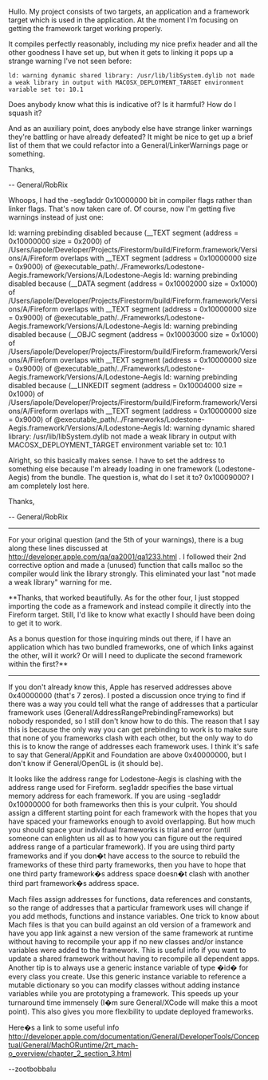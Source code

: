 Hullo. My project consists of two targets, an application and a framework target which is used in the application. At the moment I'm focusing on getting the framework target working properly.

It compiles perfectly reasonably, including my nice prefix header and all the other goodness I have set up, but when it gets to linking it pops up a strange warning I've not seen before:

    ld: warning dynamic shared library: /usr/lib/libSystem.dylib not made a weak library in output with MACOSX_DEPLOYMENT_TARGET environment variable set to: 10.1

Does anybody know what this is indicative of? Is it harmful? How do I squash it?

And as an auxiliary point, does anybody else have strange linker warnings they're battling or have already defeated? It might be nice to get up a brief list of them that we could refactor into a General/LinkerWarnings page or something.

Thanks,

-- General/RobRix

Whoops, I had the     -seg1addr 0x10000000 bit in compiler flags rather than linker flags. That's now taken care of. Of course, now I'm getting five warnings instead of just one:

    
ld: warning prebinding disabled because (__TEXT segment (address = 0x10000000 size = 0x2000) 
        of /Users/iapole/Developer/Projects/Firestorm/build/Fireform.framework/Versions/A/Fireform 
        overlaps with __TEXT segment (address = 0x10000000 size = 0x9000) 
        of @executable_path/../Frameworks/Lodestone-Aegis.framework/Versions/A/Lodestone-Aegis
ld: warning prebinding disabled because (__DATA segment (address = 0x10002000 size = 0x1000) 
        of /Users/iapole/Developer/Projects/Firestorm/build/Fireform.framework/Versions/A/Fireform 
        overlaps with __TEXT segment (address = 0x10000000 size = 0x9000) 
        of @executable_path/../Frameworks/Lodestone-Aegis.framework/Versions/A/Lodestone-Aegis
ld: warning prebinding disabled because (__OBJC segment (address = 0x10003000 size = 0x1000) 
        of /Users/iapole/Developer/Projects/Firestorm/build/Fireform.framework/Versions/A/Fireform 
        overlaps with __TEXT segment (address = 0x10000000 size = 0x9000) 
        of @executable_path/../Frameworks/Lodestone-Aegis.framework/Versions/A/Lodestone-Aegis
ld: warning prebinding disabled because (__LINKEDIT segment (address = 0x10004000 size = 0x1000) 
        of /Users/iapole/Developer/Projects/Firestorm/build/Fireform.framework/Versions/A/Fireform 
        overlaps with __TEXT segment (address = 0x10000000 size = 0x9000) 
        of @executable_path/../Frameworks/Lodestone-Aegis.framework/Versions/A/Lodestone-Aegis
ld: warning dynamic shared library: /usr/lib/libSystem.dylib not made a weak library in output 
        with MACOSX_DEPLOYMENT_TARGET environment variable set to: 10.1


Alright, so this basically makes sense. I have to set the address to something else because I'm already loading in one framework (Lodestone-Aegis) from the bundle. The question is, what do I set it to? 0x10009000? I am completely lost here.

Thanks,

-- General/RobRix

----
For your original question (and the 5th of your warnings), there is a bug along these lines discussed at http://developer.apple.com/qa/qa2001/qa1233.html . I followed their 2nd corrective option and made a (unused) function that calls malloc so the compiler would link the library strongly. This eliminated your last "not made a weak library" warning for me.

**Thanks, that worked beautifully. As for the other four, I just stopped importing the code as a framework and instead compile it directly into the Fireform target. Still, I'd like to know what exactly I should have been doing to get it to work.

As a bonus question for those inquiring minds out there, if I have an application which has two bundled frameworks, one of which links against the other, will it work? Or will I need to duplicate the second framework within the first?**

----

If you don't already know this, Apple has reserved addresses above 0x40000000 (that's 7 zeros). I posted a discussion once trying to find if there was a way you could tell what the range of addresses that a particular framework uses (General/AddressRangePrebindingFrameworks) but nobody responded, so I still don't know how to do this. The reason that I say this is because the only way you can get prebinding to work is to make sure that none of you frameworks clash with each other, but the only way to do this is to know the range of addresses each framework uses. I think it's safe to say that General/AppKit and Foundation are above 0x40000000, but I don't know if General/OpenGL is (it should be).  

It looks like the address range for Lodestone-Aegis is clashing with the address range used for Fireform.     seg1addr specifies the base virtual memory address for each framework. If you are using     -seg1addr 0x10000000 for both frameworks then this is your culprit. You should assign a different starting point for each framework with the hopes that you have spaced your frameworks enough to avoid overlapping. But how much you should space your individual frameworks is trial and error (until someone can enlighten us all as to how you can figure out the required address range of a particular framework). If you are using third party frameworks and if you don�t have access to the source to rebuild the frameworks of these third party frameworks, then you have to hope that one third party framework�s address space doesn�t clash with another third part framework�s address space. 

Mach files assign addresses for functions, data references and constants, so the range of addresses that a particular framework uses will change if you add methods, functions and instance variables. One trick to know about Mach files is that you can build against an old version of a framework and have you app link against a new version of the same framework at runtime without having to recompile your app if no new classes and/or instance variables were added to the framework. This is useful info if you want to update a shared framework without having to recompile all dependent apps. Another tip is to always use a generic instance variable of type �id� for every class you create. Use this generic instance variable to reference a mutable dictionary so you can modify classes without adding instance variables while you are prototyping a framework. This speeds up your turnaround time immensely (I�m sure General/XCode will make this a moot point). This also gives you more flexibility to update deployed frameworks. 

Here�s a link to some useful info http://developer.apple.com/documentation/General/DeveloperTools/Conceptual/General/MachORuntime/2rt_mach-o_overview/chapter_2_section_3.html

--zootbobbalu